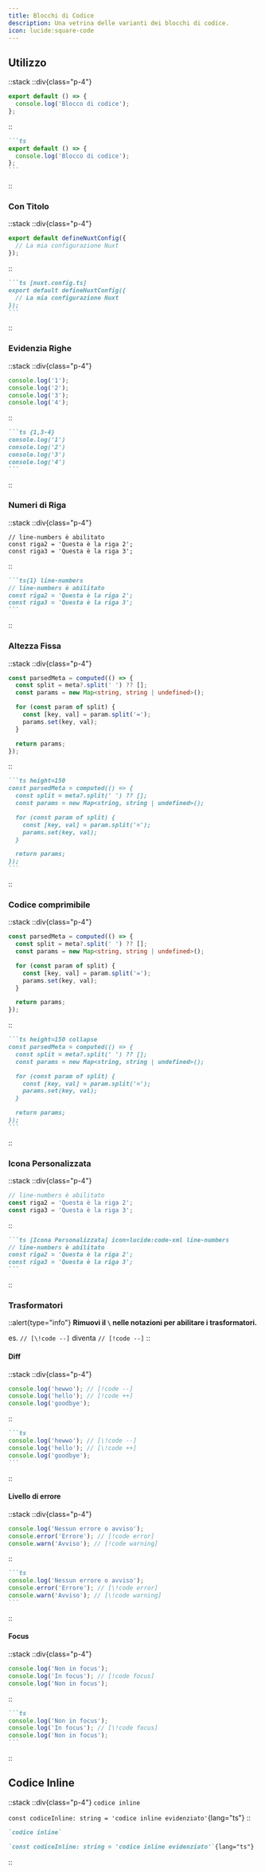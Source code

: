 ```yaml
---
title: Blocchi di Codice
description: Una vetrina delle varianti dei blocchi di codice.
icon: lucide:square-code
---
```


## Utilizzo

::stack
  ::div{class="p-4"}
  ```ts
  export default () => {
    console.log('Blocco di codice');
  };
  ```
  ::
  ````md
  ```ts
  export default () => {
    console.log('Blocco di codice');
  };
  ```
  ````
::

### Con Titolo

::stack
  ::div{class="p-4"}
  ```ts [nuxt.config.ts]
  export default defineNuxtConfig({
    // La mia configurazione Nuxt
  });
  ```
  ::
  ````md
  ```ts [nuxt.config.ts]
  export default defineNuxtConfig({
    // La mia configurazione Nuxt
  });
  ```
  ````
::

### Evidenzia Righe

::stack
  ::div{class="p-4"}
  ```ts {1,3-4}
  console.log('1');
  console.log('2');
  console.log('3');
  console.log('4');
  ```
  ::
  ````md
  ```ts {1,3-4}
  console.log('1')
  console.log('2')
  console.log('3')
  console.log('4')
  ```
  ````
::

### Numeri di Riga

::stack
  ::div{class="p-4"}
  ```ts{1} line-numbers
  // line-numbers è abilitato
  const riga2 = 'Questa è la riga 2';
  const riga3 = 'Questa è la riga 3';
  ```
  ::
  ````md
  ```ts{1} line-numbers
  // line-numbers è abilitato
  const riga2 = 'Questa è la riga 2';
  const riga3 = 'Questa è la riga 3';
  ```
  ````
::

### Altezza Fissa

::stack
  ::div{class="p-4"}
  ```ts height=150
  const parsedMeta = computed(() => {
    const split = meta?.split(' ') ?? [];
    const params = new Map<string, string | undefined>();

    for (const param of split) {
      const [key, val] = param.split('=');
      params.set(key, val);
    }

    return params;
  });
  ```
  ::
  ````md
  ```ts height=150
  const parsedMeta = computed(() => {
    const split = meta?.split(' ') ?? [];
    const params = new Map<string, string | undefined>();

    for (const param of split) {
      const [key, val] = param.split('=');
      params.set(key, val);
    }

    return params;
  });
  ```
  ````
::

### Codice comprimibile

::stack
  ::div{class="p-4"}
  ```ts height=150 collapse
  const parsedMeta = computed(() => {
    const split = meta?.split(' ') ?? [];
    const params = new Map<string, string | undefined>();

    for (const param of split) {
      const [key, val] = param.split('=');
      params.set(key, val);
    }

    return params;
  });
  ```
  ::
  ````md
  ```ts height=150 collapse
  const parsedMeta = computed(() => {
    const split = meta?.split(' ') ?? [];
    const params = new Map<string, string | undefined>();

    for (const param of split) {
      const [key, val] = param.split('=');
      params.set(key, val);
    }

    return params;
  });
  ```
  ````
::

### Icona Personalizzata
::stack
  ::div{class="p-4"}
  ```ts [Icona Personalizzata] icon=lucide:code-xml line-numbers
  // line-numbers è abilitato
  const riga2 = 'Questa è la riga 2';
  const riga3 = 'Questa è la riga 3';
  ```
  ::
  ````md
  ```ts [Icona Personalizzata] icon=lucide:code-xml line-numbers
  // line-numbers è abilitato
  const riga2 = 'Questa è la riga 2';
  const riga3 = 'Questa è la riga 3';
  ```
  ````
::

### Trasformatori

::alert{type="info"}
**Rimuovi il `\` nelle notazioni per abilitare i trasformatori.**

es. `// [\!code --]` diventa `// [!code --]`
::

#### Diff

::stack
::div{class="p-4"}
```ts
console.log('hewwo'); // [!code --]
console.log('hello'); // [!code ++]
console.log('goodbye');
```
::
````md
```ts
console.log('hewwo'); // [\!code --]
console.log('hello'); // [\!code ++]
console.log('goodbye');
```
````
::

#### Livello di errore

::stack
::div{class="p-4"}
```ts
console.log('Nessun errore o avviso');
console.error('Errore'); // [!code error]
console.warn('Avviso'); // [!code warning]
```
::
````md
```ts
console.log('Nessun errore o avviso');
console.error('Errore'); // [\!code error]
console.warn('Avviso'); // [\!code warning]
```
````
::

#### Focus

::stack
::div{class="p-4"}
```ts
console.log('Non in focus');
console.log('In focus'); // [!code focus]
console.log('Non in focus');
```
::
````md
```ts
console.log('Non in focus');
console.log('In focus'); // [\!code focus]
console.log('Non in focus');
```
````
::

## Codice Inline

::stack
  ::div{class="p-4"}
  `codice inline`

  `const codiceInline: string = 'codice inline evidenziato'`{lang="ts"}
  ::

  ```md
  `codice inline`

  `const codiceInline: string = 'codice inline evidenziato'`{lang="ts"}
  ```
::
